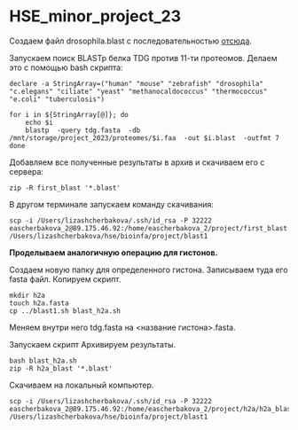 # HSE_minor_project_23

Создаем файл drosophila.blast с последовательностью [отсюда](https://genome.ucsc.edu/cgi-bin/hgGene?hgsid=1642477790_R4rptSoOdAkvf2a3AR4gZJd1VK2j&hgg_do_getProteinSeq=1&hgg_gene=ENST00000266775.13).

Запускаем поиск BLASTp белка TDG против 11-ти протеомов.
Делаем это с помощью bash скрипта:

```
declare -a StringArray=("human" "mouse" "zebrafish" "drosophila" "c.elegans" "ciliate" "yeast" "methanocaldococcus" "thermococcus" "e.coli" "tuberculosis")

for i in ${StringArray[@]}; do
    echo $i
    blastp  -query tdg.fasta  -db /mnt/storage/project_2023/proteomes/$i.faa  -out $i.blast  -outfmt 7
done
```
Добавляем все полученные результаты в архив и скачиваем его с сервера:

```
zip -R first_blast '*.blast'
```
В другом терминале запускаем команду скачивания:
```
scp -i /Users/lizashcherbakova/.ssh/id_rsa -P 32222 eascherbakova_2@89.175.46.92:/home/eascherbakova_2/project/first_blast.zip /Users/lizashcherbakova/hse/bioinfa/project/blast1
```
**Проделываем аналогичную операцию для гистонов.**

Создаем новую папку для определенного гистона.
Записываем туда его fasta файл.
Копируем скрипт.
```
mkdir h2a
touch h2a.fasta
cp ../blast1.sh blast_h2a.sh
```
Меняем внутри него tdg.fasta на <название гистона>.fasta.

Запускаем скрипт
Архивируем результаты.
```
bash blast_h2a.sh 
zip -R h2a_blast '*.blast'
```
Скачиваем на локальный компьютер.
```
scp -i /Users/lizashcherbakova/.ssh/id_rsa -P 32222 eascherbakova_2@89.175.46.92:/home/eascherbakova_2/project/h2a/h2a_blast.zip /Users/lizashcherbakova/hse/bioinfa/project/blast1
```
